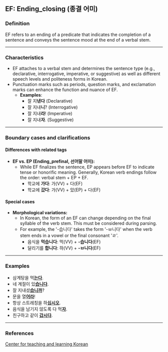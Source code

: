 ## EF: Ending_closing (종결 어미)

### Definition
EF refers to an ending of a predicate that indicates the completion of a sentence and conveys the sentence mood at the end of a verbal stem.

---

### Characteristics
- EF attaches to a verbal stem and determines the sentence type (e.g., declarative, interrogative, imperative, or suggestive) as well as different speech levels and politeness forms in Korean.
- Punctuation marks such as periods, question marks, and exclamation marks can enhance the function and nuance of EF.
  - **Examples**:
    - 잘 지**낸다** (Declarative)
    - 잘 지내**니**? (Interrogative)
    - 잘 지내**라**! (Imperative)
    - 잘 지내**자**. (Suggestive)

---

### Boundary cases and clarifications

#### Differences with related tags
- **EF vs. EP (Ending_prefinal, 선어말 어미):**  
  - While EF finalizes the sentence, EP appears before EF to indicate tense or honorific meaning. Generally, Korean verb endings follow the order: verbal stem + EP + EF.  
    - 학교에 **가다**: 가(VV) + 다(EF)
    - 학교에 **갔다**: 가(VV) + 았(EP) + 다(EF)

#### Special cases
- **Morphological variations:**  
  - In Korean, the form of an EF can change depending on the final syllable of the verb stem. This must be considered during parsing.  
  - For example, the '-습니다' takes the form '-ㅂ니다' when the verb stem ends in a vowel or the final consonant 'ㄹ'.  
    - 음식을 **먹습니다**: 먹(VV) + **-습니다**(EF)  
    - 달리기를 **합니다**: 하(VV) + **-ㅂ니다**(EF)

---

### Examples
- 삼계탕을 먹<ins>**는다**</ins>.  
- 네 계절이 있<ins>**습니다**</ins>.  
- 잘 지내셨<ins>**습니까**</ins>?  
- 문을 열<ins>**어라**</ins>!  
- 항상 스트레칭을 하<ins>**십시오**</ins>.  
- 음식을 남기지 않도록 다 먹<ins>**자**</ins>.  
- 친구하고 같이 <ins>**갑시다**</ins>.  

---

### References
[Center for teaching and learning Korean]([https://kcenter.korean.go.kr/kcenter/](https://kcenter.korean.go.kr/kcenter/search/dgrammar.do?mode=&id=&srchChosung=&searchCategory=05&searchGrade=&searchTabMenu=&searchChineseYn=&curPage=1&srchKey=headword&srchKeyword=))

